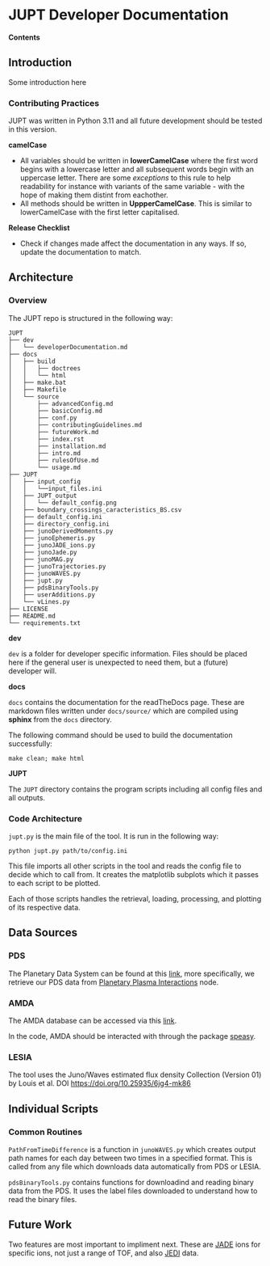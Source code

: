# JUPT Developer Documentation

**Contents**


## Introduction
Some introduction here

### Contributing Practices
JUPT was written in Python 3.11 and all future development should be tested in this version.

**camelCase**
* All variables should be written in **lowerCamelCase** where the first word begins with a lowercase letter and all subsequent words begin with an uppercase letter. There are some *exceptions* to this rule to help readability for instance with variants of the same variable - with the hope of making them distint from eachother.
* All methods should be written in **UppperCamelCase**. This is similar to lowerCamelCase with the first letter capitalised.

**Release Checklist**
* Check if changes made affect the documentation in any ways. If so, update the documentation to match.

## Architecture

### Overview
The JUPT repo is structured in the following way:

```
JUPT
├── dev
│   └── developerDocumentation.md
├── docs
│   ├── build
│   │   ├── doctrees
│   │   └── html
│   ├── make.bat
│   ├── Makefile
│   └── source
│       ├── advancedConfig.md
│       ├── basicConfig.md
│       ├── conf.py
│       ├── contributingGuidelines.md
│       ├── futureWork.md
│       ├── index.rst
│       ├── installation.md
│       ├── intro.md
│       ├── rulesOfUse.md
│       └── usage.md
├── JUPT
│   ├── input_config
│   │   └──input_files.ini
│   ├── JUPT_output
│   │   └── default_config.png
│   ├── boundary_crossings_caracteristics_BS.csv
│   ├── default_config.ini
│   ├── directory_config.ini
│   ├── junoDerivedMoments.py
│   ├── junoEphemeris.py
│   ├── junoJADE_ions.py
│   ├── junoJade.py
│   ├── junoMAG.py
│   ├── junoTrajectories.py
│   ├── junoWAVES.py
│   ├── jupt.py
│   ├── pdsBinaryTools.py
│   ├── userAdditions.py
│   └── vLines.py
├── LICENSE
├── README.md
└── requirements.txt
```

**dev**

`dev` is a folder for developer specific information. Files should be placed here if the general user is unexpected to need them, but a (future) developer will.

**docs**

`docs` contains the documentation for the readTheDocs page. These are markdown files written under `docs/source/` which are compiled using **sphinx** from the `docs` directory.

The following command should be used to build the documentation successfully:

```shell
make clean; make html
```

**JUPT**

The `JUPT` directory contains the program scripts including all config files and all outputs.

### Code Architecture
`jupt.py` is the main file of the tool. It is run in the following way:

```shell
python jupt.py path/to/config.ini
```

This file imports all other scripts in the tool and reads the config file to decide which to call from. It creates the matplotlib subplots which it passes to each script to be plotted.

Each of those scripts handles the retrieval, loading, processing, and plotting of its respective data.

## Data Sources

### PDS
The Planetary Data System can be found at this [link](https://pds.nasa.gov/), more specifically, we retrieve our PDS data from [Planetary Plasma Interactions](https://pds-ppi.igpp.ucla.edu/) node.

### AMDA
The AMDA database can be accessed via this [link](http://amda.irap.omp.eu/).

In the code, AMDA should be interacted with through the package [speasy](https://speasy.readthedocs.io/en/latest/).

### LESIA

The tool uses the Juno/Waves estimated flux density Collection (Version 01) by Louis et al. DOI https://doi.org/10.25935/6jg4-mk86

## Individual Scripts

### Common Routines

`PathFromTimeDifference` is a function in `junoWAVES.py` which creates output path names for each day between two times in a specified format. This is called from any file which downloads data automatically from PDS or LESIA.

`pdsBinaryTools.py` contains functions for downloadind and reading binary data from the PDS. It uses the label files downloaded to understand how to read the binary files.

## Future Work

Two features are most important to impliment next. These are [JADE](https://pds-ppi.igpp.ucla.edu/search/view/?f=yes&id=pds://PPI/JNO-J_SW-JAD-5-CALIBRATED-V1.0) ions for specific ions, not just a range of TOF, and also [JEDI](https://pds-ppi.igpp.ucla.edu/search/view/?f=yes&id=pds://PPI/JNO-J-JED-3-CDR-V1.0) data.
